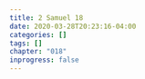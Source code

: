 ```yaml
---
title: 2 Samuel 18
date: 2020-03-28T20:23:16-04:00
categories: []
tags: []
chapter: "018"
inprogress: false
---
```


